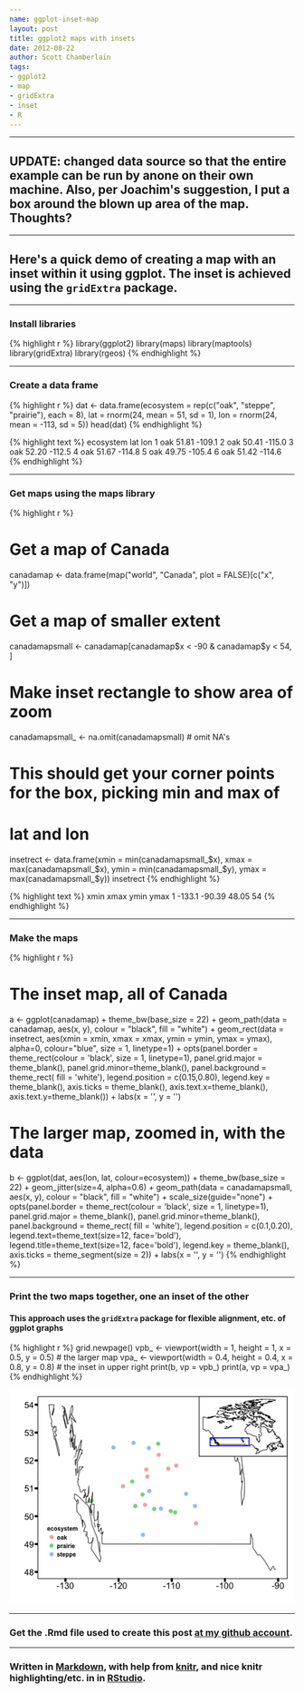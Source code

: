 ```yaml
---
name: ggplot-inset-map
layout: post
title: ggplot2 maps with insets
date: 2012-08-22
author: Scott Chamberlain
tags: 
- ggplot2
- map
- gridExtra
- inset
- R
---
```


*********

## UPDATE: changed data source so that the entire example can be run by anone on their own machine. Also, per Joachim's suggestion, I put a box around the blown up area of the map. Thoughts?

*********

## Here's a quick demo of creating a map with an inset within it using ggplot. The inset is achieved using the `gridExtra` package. 

*********

### Install libraries

{% highlight r %}
library(ggplot2)
library(maps)
library(maptools)
library(gridExtra)
library(rgeos)
{% endhighlight %}


*********

### Create a data frame

{% highlight r %}
dat <- data.frame(ecosystem = rep(c("oak", "steppe", "prairie"), each = 8), 
    lat = rnorm(24, mean = 51, sd = 1), lon = rnorm(24, mean = -113, sd = 5))
head(dat)
{% endhighlight %}



{% highlight text %}
  ecosystem   lat    lon
1       oak 51.81 -109.1
2       oak 50.41 -115.0
3       oak 52.20 -112.5
4       oak 51.67 -114.8
5       oak 49.75 -105.4
6       oak 51.42 -114.6
{% endhighlight %}


*********

### Get maps using the maps library

{% highlight r %}
# Get a map of Canada
canadamap <- data.frame(map("world", "Canada", plot = FALSE)[c("x", "y")])

# Get a map of smaller extent
canadamapsmall <- canadamap[canadamap$x < -90 & canadamap$y < 54, ]

# Make inset rectangle to show area of zoom
canadamapsmall_ <- na.omit(canadamapsmall)  # omit NA's

# This should get your corner points for the box, picking min and max of
# lat and lon
insetrect <- data.frame(xmin = min(canadamapsmall_$x), xmax = max(canadamapsmall_$x), 
    ymin = min(canadamapsmall_$y), ymax = max(canadamapsmall_$y))
insetrect
{% endhighlight %}



{% highlight text %}
    xmin   xmax  ymin ymax
1 -133.1 -90.39 48.05   54
{% endhighlight %}


*********

### Make the maps

{% highlight r %}
# The inset map, all of Canada
a <- ggplot(canadamap) + 
	theme_bw(base_size = 22) +
	geom_path(data = canadamap, aes(x, y), colour = "black", fill = "white") +
	geom_rect(data = insetrect, aes(xmin = xmin, xmax = xmax, ymin = ymin, ymax = ymax), alpha=0, colour="blue", size = 1, linetype=1) +
	opts(panel.border = theme_rect(colour = 'black', size = 1, linetype=1),
			 panel.grid.major = theme_blank(), panel.grid.minor=theme_blank(),
			 panel.background = theme_rect( fill = 'white'),
			 legend.position = c(0.15,0.80), legend.key = theme_blank(),
			 axis.ticks = theme_blank(), axis.text.x=theme_blank(),
			 axis.text.y=theme_blank()) +
	labs(x = '', y = '')

# The larger map, zoomed in, with the data
b <- ggplot(dat, aes(lon, lat, colour=ecosystem)) +
	theme_bw(base_size = 22) +
	geom_jitter(size=4, alpha=0.6) +
	geom_path(data = canadamapsmall, aes(x, y), colour = "black", fill = "white") +
	scale_size(guide="none") +
	opts(panel.border = theme_rect(colour = 'black', size = 1, linetype=1),
			 panel.grid.major = theme_blank(), panel.grid.minor=theme_blank(),
			 panel.background = theme_rect( fill = 'white'),
			 legend.position = c(0.1,0.20), legend.text=theme_text(size=12, face='bold'), 
			 legend.title=theme_text(size=12, face='bold'), legend.key = theme_blank(),
			 axis.ticks = theme_segment(size = 2)) +
	labs(x = '', y = '')
{% endhighlight %}


*********

### Print the two maps together, one an inset of the other
#### This approach uses the `gridExtra` package for flexible alignment, etc. of ggplot graphs

{% highlight r %}
grid.newpage()
vpb_ <- viewport(width = 1, height = 1, x = 0.5, y = 0.5)  # the larger map
vpa_ <- viewport(width = 0.4, height = 0.4, x = 0.8, y = 0.8)  # the inset in upper right
print(b, vp = vpb_)
print(a, vp = vpa_)
{% endhighlight %}

![center](/img/unnamed-chunk-5.png) 


*********

### Get the .Rmd file used to create this post [at my github account](https://github.com/SChamberlain/schamberlain.github.com/blob/master/_drafts/2012-08-22-ggplot-inset-map.Rmd).

*********

### Written in [Markdown](http://daringfireball.net/projects/markdown/), with help from [knitr](http://yihui.name/knitr/), and nice knitr highlighting/etc. in in [RStudio](http://rstudio.org/).
